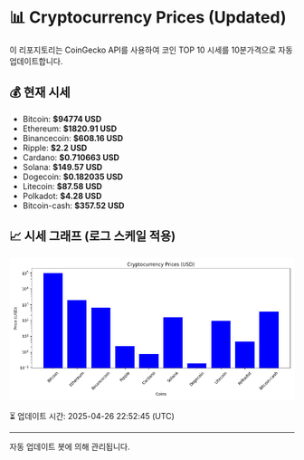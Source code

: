 
# 📊 Cryptocurrency Prices (Updated)

이 리포지토리는 CoinGecko API를 사용하여 코인 TOP 10 시세를 10분가격으로 자동 업데이트합니다.

## 💰 현재 시세
- Bitcoin: **$94774 USD**
- Ethereum: **$1820.91 USD**
- Binancecoin: **$608.16 USD**
- Ripple: **$2.2 USD**
- Cardano: **$0.710663 USD**
- Solana: **$149.57 USD**
- Dogecoin: **$0.182035 USD**
- Litecoin: **$87.58 USD**
- Polkadot: **$4.28 USD**
- Bitcoin-cash: **$357.52 USD**

## 📈 시세 그래프 (로그 스케일 적용)
![Crypto Prices](crypto_prices.png)

⏳ 업데이트 시간: 2025-04-26 22:52:45 (UTC)

---
자동 업데이트 봇에 의해 관리됩니다.
